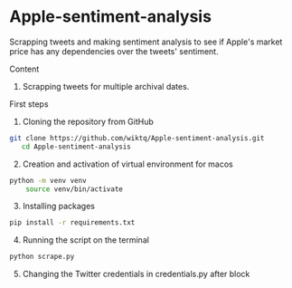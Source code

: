 # Apple-sentiment-analysis
Scrapping tweets and making sentiment analysis to see if Apple's market price has any dependencies over the tweets' sentiment.

Content
1) Scrapping tweets for multiple archival dates.


First steps
1. Cloning the repository from GitHub
```bash
git clone https://github.com/wiktq/Apple-sentiment-analysis.git
   cd Apple-sentiment-analysis
```
2. Creation and activation of virtual environment for macos
```bash
python -m venv venv
    source venv/bin/activate
```
3. Installing packages
```bash
pip install -r requirements.txt
```
4. Running the script on the terminal 
```bash
python scrape.py
```
5. Changing the Twitter credentials in credentials.py after block


